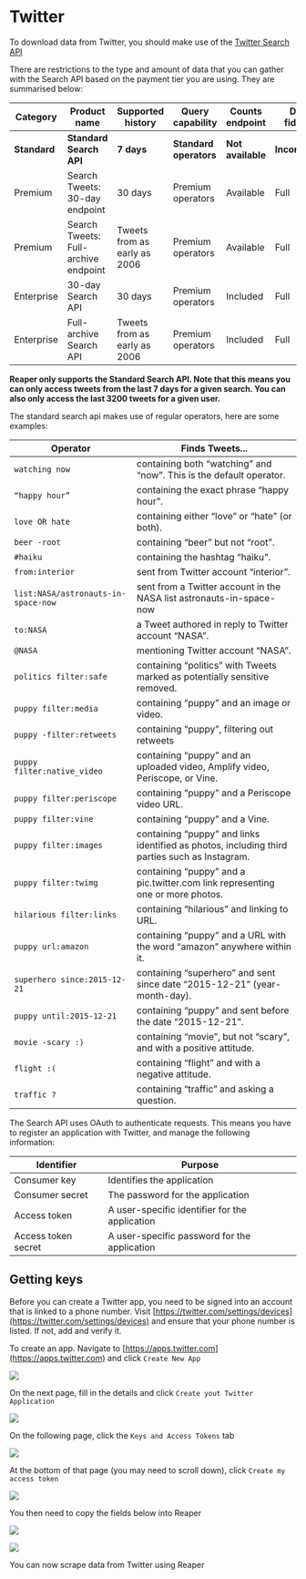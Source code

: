 # Twitter
To download data from Twitter, you should make use of the [Twitter Search API](https://developer.twitter.com/en/docs/tweets/search/overview)

There are restrictions to the type and amount of data that you can gather with the Search API based on the payment tier you are using. They are summarised below:

|Category|Product name|Supported history|Query capability|Counts endpoint|Data fidelity|
|--------|------------|-----------------|----------------|---------------|-------------|
|**Standard**|**Standard Search API**|**7 days**|**Standard operators**|**Not available**|**Incomplete**|
|Premium|Search Tweets: 30-day endpoint|30 days|Premium operators|Available|Full|
|Premium|Search Tweets: Full-archive endpoint|Tweets from as early as 2006|Premium operators|Available|Full|
|Enterprise|30-day Search API|30 days|Premium operators|Included|Full|
|Enterprise|Full-archive Search API|Tweets from as early as 2006|Premium operators|Included|Full|

**Reaper only supports the Standard Search API. Note that this means you can only access tweets from the last 7 days for a given search. You can also only access the last 3200 tweets for a given user.**

The standard search api makes use of regular operators, here are some examples:

|Operator|Finds Tweets...|
|--------|---------------|
|`watching now`|containing both “watching” and “now”. This is the default operator.|
|`“happy hour”`|containing the exact phrase “happy hour”.|
|`love OR hate`|containing either “love” or “hate” (or both).|
|`beer -root`|containing “beer” but not “root”.|
|`#haiku`|containing the hashtag “haiku”.|
|`from:interior`|sent from Twitter account “interior”.|
|`list:NASA/astronauts-in-space-now`|sent from a Twitter account in the NASA list astronauts-in-space-now|
|`to:NASA`|a Tweet authored in reply to Twitter account “NASA”.|
|`@NASA`|mentioning Twitter account “NASA”.|
|`politics filter:safe`|containing “politics” with Tweets marked as potentially sensitive removed.|
|`puppy filter:media`|containing “puppy” and an image or video.|
|`puppy -filter:retweets`|containing “puppy”, filtering out retweets|
|`puppy filter:native_video`|containing “puppy” and an uploaded video, Amplify video, Periscope, or Vine.|
|`puppy filter:periscope`|containing “puppy” and a Periscope video URL.|
|`puppy filter:vine`|containing “puppy” and a Vine.|
|`puppy filter:images`|containing “puppy” and links identified as photos, including third parties such as Instagram.|
|`puppy filter:twimg`|containing “puppy” and a pic.twitter.com link representing one or more photos.|
|`hilarious filter:links`|containing “hilarious” and linking to URL.|
|`puppy url:amazon`|containing “puppy” and a URL with the word “amazon” anywhere within it.|
|`superhero since:2015-12-21`|containing “superhero” and sent since date “2015-12-21” (year-month-day).|
|`puppy until:2015-12-21`|containing “puppy” and sent before the date “2015-12-21”.|
|`movie -scary :)`|containing “movie”, but not “scary”, and with a positive attitude.|
|`flight :(`|containing “flight” and with a negative attitude.|
|`traffic ?`|containing “traffic” and asking a question.|

The Search API uses OAuth to authenticate requests. This means you have to register an application with Twitter, and manage the following information:

|Identifier|Purpose|
|----------|-------|
|Consumer key|Identifies the application|
|Consumer secret|The password for the application|
|Access token|A user-specific identifier for the application|
|Access token secret|A user-specific password for the application|

## Getting keys
Before you can create a Twitter app, you need to be signed into an account that is linked to a phone number. Visit [https://twitter.com/settings/devices](https://twitter.com/settings/devices) and ensure that your phone number is listed. If not, add and verify it.

To create an app. Navigate to [https://apps.twitter.com](https://apps.twitter.com) and click `Create New App`

![](images/twitter1.png)

On the next page, fill in the details and click `Create yout Twitter Application`

![](images/twitter2.png)

On the following page, click the `Keys and Access Tokens` tab

![](images/twitter3.png)

At the bottom of that page (you may need to scroll down), click `Create my access token`

![](images/twitter4.png)

You then need to copy the fields below into Reaper

![](images/twitter5.png)

![](images/twitter6.png)

You can now scrape data from Twitter using Reaper